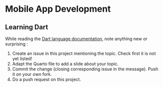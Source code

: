 # Mobile App Development

## Learning Dart

While reading the [Dart language documentation][dartlang], note anything new or surprising :

1. Create an issue in this project mentioning the topic. Check first it is not yet listed!
2. Adapt the Quarto file to add a slide about your topic.
3. Commit the change (closing corresponding issue in the message). Push it on your own fork.
4. Do a push request on this project.

[dartlang]: https://dart.dev/language
